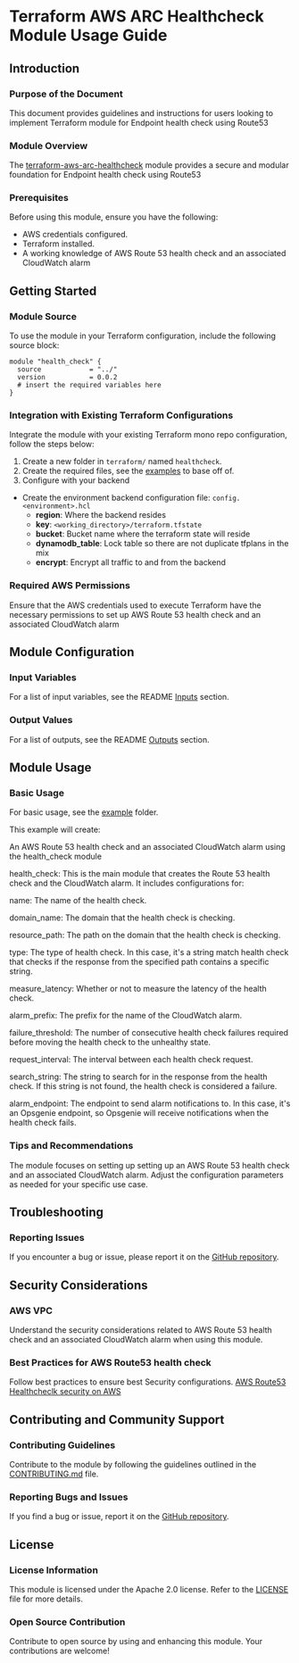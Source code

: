 # Terraform AWS ARC Healthcheck Module Usage Guide

## Introduction

### Purpose of the Document

This document provides guidelines and instructions for users looking to implement Terraform module for Endpoint health check using Route53

### Module Overview

The [terraform-aws-arc-healthcheck](https://github.com/sourcefuse/terraform-aws-arc-healthcheck) module provides a secure and modular foundation for Endpoint health check using Route53

### Prerequisites

Before using this module, ensure you have the following:

- AWS credentials configured.
- Terraform installed.
- A working knowledge of AWS Route 53 health check and an associated CloudWatch alarm

## Getting Started

### Module Source

To use the module in your Terraform configuration, include the following source block:

```hcl
module "health_check" {
  source            = "../"
  version           = 0.0.2
  # insert the required variables here
}
```

### Integration with Existing Terraform Configurations

Integrate the module with your existing Terraform mono repo configuration, follow the steps below:

1. Create a new folder in `terraform/` named `healthcheck`.
2. Create the required files, see the [examples](https://github.com/sourcefuse/terraform-aws-arc-healthcheck/tree/main/examples/simple) to base off of.
3. Configure with your backend
  - Create the environment backend configuration file: `config.<environment>.hcl`
    - **region**: Where the backend resides
    - **key**: `<working_directory>/terraform.tfstate`
    - **bucket**: Bucket name where the terraform state will reside
    - **dynamodb_table**: Lock table so there are not duplicate tfplans in the mix
    - **encrypt**: Encrypt all traffic to and from the backend

### Required AWS Permissions

Ensure that the AWS credentials used to execute Terraform have the necessary permissions to set up AWS Route 53 health check and an associated CloudWatch alarm

## Module Configuration

### Input Variables

For a list of input variables, see the README [Inputs](https://github.com/sourcefuse/terraform-aws-arc-healthcheck?tab=readme-ov-file#inputs) section.

### Output Values

For a list of outputs, see the README [Outputs](https://github.com/sourcefuse/terraform-aws-arc-healthcheck?tab=readme-ov-file#outputs) section.

## Module Usage

### Basic Usage

For basic usage, see the [example](https://github.com/sourcefuse/terraform-aws-arc-healthcheck/tree/main/example) folder.

This example will create:

An AWS Route 53 health check and an associated CloudWatch alarm using the health_check module

health_check: This is the main module that creates the Route 53 health check and the CloudWatch alarm. It includes configurations for:

name: The name of the health check.

domain_name: The domain that the health check is checking.

resource_path: The path on the domain that the health check is checking.

type: The type of health check. In this case, it's a string match health check that checks if the response from the specified path contains a specific string.

measure_latency: Whether or not to measure the latency of the health check.

alarm_prefix: The prefix for the name of the CloudWatch alarm.

failure_threshold: The number of consecutive health check failures required before moving the health check to the unhealthy state.

request_interval: The interval between each health check request.

search_string: The string to search for in the response from the health check. If this string is not found, the health check is considered a failure.

alarm_endpoint: The endpoint to send alarm notifications to. In this case, it's an Opsgenie endpoint, so Opsgenie will receive notifications when the health check fails.

### Tips and Recommendations

The module focuses on setting up setting up an AWS Route 53 health check and an associated CloudWatch alarm. Adjust the configuration parameters as needed for your specific use case.

## Troubleshooting

### Reporting Issues

If you encounter a bug or issue, please report it on the [GitHub repository](https://github.com/sourcefuse/terraform-aws-arc-healthcheck/issues).

## Security Considerations

### AWS VPC

Understand the security considerations related to AWS Route 53 health check and an associated CloudWatch alarm when using this module.

### Best Practices for AWS Route53 health check

Follow best practices to ensure best Security configurations.
[AWS Route53 Healthcheclk security on AWS](https://docs.aws.amazon.com/Route53/latest/DeveloperGuide/best-practices-healthchecks.html)

## Contributing and Community Support

### Contributing Guidelines

Contribute to the module by following the guidelines outlined in the [CONTRIBUTING.md](https://github.com/sourcefuse/terraform-aws-arc-healthcheck/blob/main/CONTRIBUTING.md) file.

### Reporting Bugs and Issues

If you find a bug or issue, report it on the [GitHub repository](https://github.com/sourcefuse/terraform-aws-arc-healthcheck/issues).

## License

### License Information

This module is licensed under the Apache 2.0 license. Refer to the [LICENSE](https://github.com/sourcefuse/terraform-aws-arc-healthcheck/blob/main/LICENSE) file for more details.

### Open Source Contribution

Contribute to open source by using and enhancing this module. Your contributions are welcome!
